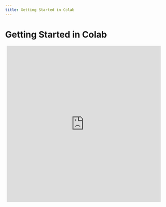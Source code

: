```yaml
---
title: Getting Started in Colab
---
```


# Getting Started in Colab

<div style="width:100%; margin:auto">
<!--<div style="width:100%; max-width:1000px; margin:auto">-->
  <center>
    <iframe src="https://nbviewer.jupyter.org/github/aihigh/aihigh.github.io/blob/master/notebooks/codingBootcamp_gettingStartedInColab.ipynb" style="display: block; width: 98%; height: 500px;" frameborder="0" marginheight="0" marginwidth="0" align="center">Loading...</iframe>
  </center>
</div>
